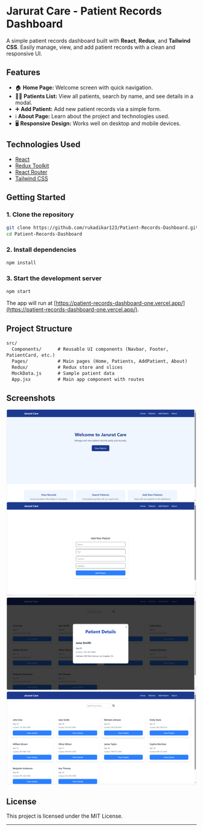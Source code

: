 # Jarurat Care - Patient Records Dashboard

A simple patient records dashboard built with **React**, **Redux**, and **Tailwind CSS**. Easily manage, view, and add patient records with a clean and responsive UI.

## Features

- 🏠 **Home Page:** Welcome screen with quick navigation.
- 👨‍⚕️ **Patients List:** View all patients, search by name, and see details in a modal.
- ➕ **Add Patient:** Add new patient records via a simple form.
- ℹ️ **About Page:** Learn about the project and technologies used.
- 🖥️ **Responsive Design:** Works well on desktop and mobile devices.

## Technologies Used

- [React](https://reactjs.org/)
- [Redux Toolkit](https://redux-toolkit.js.org/)
- [React Router](https://reactrouter.com/)
- [Tailwind CSS](https://tailwindcss.com/)

## Getting Started

### 1. Clone the repository

```bash
git clone https://github.com/rukadikar123/Patient-Records-Dashboard.git
cd Patient-Records-Dashboard
```

### 2. Install dependencies

```bash
npm install
```

### 3. Start the development server

```bash
npm start
```

The app will run at [https://patient-records-dashboard-one.vercel.app/](https://patient-records-dashboard-one.vercel.app/).

## Project Structure

```
src/
  Components/      # Reusable UI components (Navbar, Footer, PatientCard, etc.)
  Pages/           # Main pages (Home, Patients, AddPatient, About)
  Redux/           # Redux store and slices
  MockData.js      # Sample patient data
  App.jsx          # Main app component with routes
```

## Screenshots

![Home Page](./src/assets/Homepage.png)
![Add new patient Page](./src/assets/Add%20new%20patient.png)
![Details Page](./src/assets/Details.png)
![Patient list Page](./src/assets/Patient%20list.png)

## License

This project is licensed under the MIT License.

---

